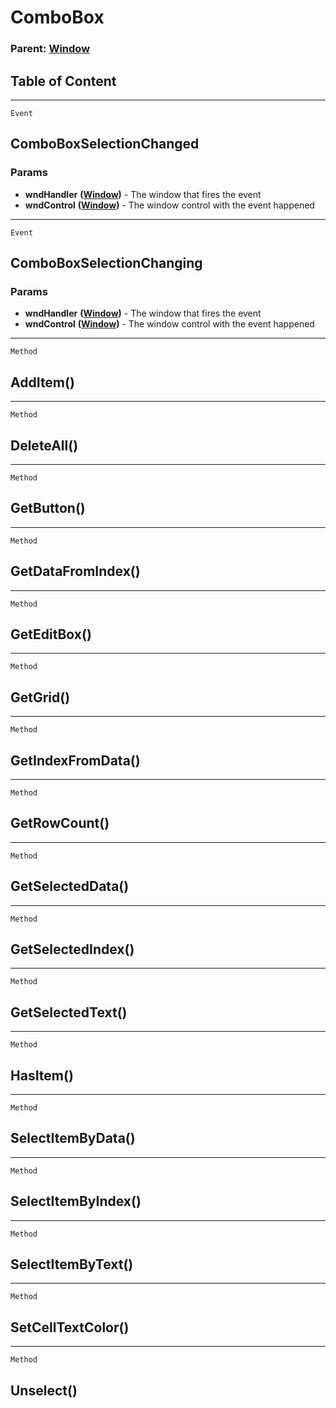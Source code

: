 ComboBox
========

### Parent: [Window](../WindowControls/Window.md)

Table of Content
---------------- 

<!-- toc -->

------------------------------------------------------------------------

`Event`

ComboBoxSelectionChanged
------------------------

### Params

-   **wndHandler** **([Window](../WindowControls/Window.md))** - The
    window that fires the event
-   **wndControl** **([Window](../WindowControls/Window.md))** - The
    window control with the event happened

------------------------------------------------------------------------

`Event`

ComboBoxSelectionChanging
-------------------------

### Params

-   **wndHandler** **([Window](../WindowControls/Window.md))** - The
    window that fires the event
-   **wndControl** **([Window](../WindowControls/Window.md))** - The
    window control with the event happened

------------------------------------------------------------------------

`Method`

AddItem()
---------

------------------------------------------------------------------------

`Method`

DeleteAll()
-----------

------------------------------------------------------------------------

`Method`

GetButton()
-----------

------------------------------------------------------------------------

`Method`

GetDataFromIndex()
------------------

------------------------------------------------------------------------

`Method`

GetEditBox()
------------

------------------------------------------------------------------------

`Method`

GetGrid()
---------

------------------------------------------------------------------------

`Method`

GetIndexFromData()
------------------

------------------------------------------------------------------------

`Method`

GetRowCount()
-------------

------------------------------------------------------------------------

`Method`

GetSelectedData()
-----------------

------------------------------------------------------------------------

`Method`

GetSelectedIndex()
------------------

------------------------------------------------------------------------

`Method`

GetSelectedText()
-----------------

------------------------------------------------------------------------

`Method`

HasItem()
---------

------------------------------------------------------------------------

`Method`

SelectItemByData()
------------------

------------------------------------------------------------------------

`Method`

SelectItemByIndex()
-------------------

------------------------------------------------------------------------

`Method`

SelectItemByText()
------------------

------------------------------------------------------------------------

`Method`

SetCellTextColor()
------------------

------------------------------------------------------------------------

`Method`

Unselect()
----------
